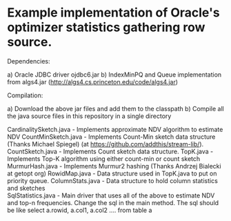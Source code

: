 Example implementation of Oracle's optimizer statistics gathering row source.
==============================================================================

Dependencies:

a)  Oracle JDBC driver ojdbc6.jar
b)  IndexMinPQ and Queue implementation from algs4.jar (http://algs4.cs.princeton.edu/code/algs4.jar)

Compilation:

a) Download the above jar files and add them to the classpath
b) Compile all the java source files in this repository in a single directory

CardinalitySketch.java     -   Implements approximate NDV algorithm to estimate NDV
CountMinSketch.java        -   Implements Count-Min sketch data structure (Thanks  Michael Spiegel)
                               (at https://github.com/addthis/stream-lib/).
CountSketch.java           -   Implements Count sketch data structure.
TopK.java                  -   Implements Top-K algorithm using either count-min or count sketch
MurmurHash.java            -   Implements Murmur2 hashing (Thanks Andrzej Bialecki at getopt org)
RowidMap.java              -   Data structure used in TopK.java to put on priority queue.
ColumnStats.java           -   Data structure to hold column statistics and sketches        
SqlStatistics.java         -   Main driver that uses all of the above to estimate NDV and top-n frequencies.
                               Change the sql in the main method. The sql should be like
                                select a.rowid, a.col1, a.col2 .... from table a
                                
